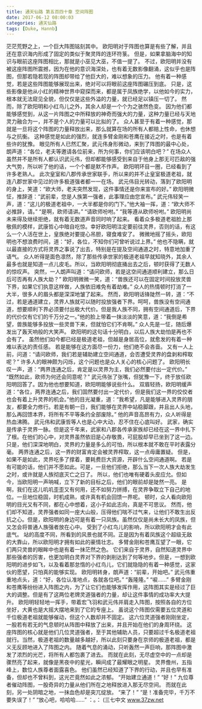 ```yaml
---
title: 通天仙路 第五百四十章 空间阵图
date: 2017-06-12 08:00:03
categories: 通天仙路
tags: [Duke, Hannb]
---
```


茫茫荒野之上，一个巨大阵图铭刻其中。
欧阳明对于阵图也算是有些了解，并且还在意识海内形成了固定的类似于聚灵阵的连环符箓。
但是，如果拿脑海中的知识与眼前这座阵图相比，那就是小巫见大巫，不值一提了。
不过，欧阳明并没有被这座阵图所震撼，因为在他的意识海深处，也有着无数影像翻涌，这似乎也是阵图，但那若隐若现的阵图却带给了他巨大的，难以想象的压力。
他有着一种感觉，若是这些阵图能够展现出来，绝对可以将眼前这座阵图碾压到底。
只是，这些影像是他从小红的精神世界中窥探而来，都是属于凤族绝学，以他如今的实力，根本就无法窥见全貌，但仅仅是这些外溢的力量，就已经足以镇压一切了。
然而，除了欧阳明和小红鸟儿之外，其余人却是一个个为之骇然色变。
因为他们都能够感觉到，从这一片阵图之中所释放的神奇而强大的力量，这种力量已经与天地灵力融合为一，并不是个人的力量可以比拟的了。
众人甚至于有着一种感觉，那就是一旦将这个阵图的力量释放出来，那么就算在场的所有人都赔上性命，也休想与之抗衡。
这种感觉是如此的强烈，就连多臂金刚和苍鹰在接近之时，也是有着些许的犹豫。
眼见所有人已然汇聚，武元伟身形微动，来到了阵图的最中心处，朗声道：“各位，老夫等邀请各位前来，所为何事，你们应该明白吧？”
在场众人虽然并不是所有人都认识武元伟，但却都能够感受到来自于他身上那无可匹敌的强大气势，所以听了他的话，一个个都是默不作声。
欧阳明环目一圈，已经看到了许多老熟人。
此次皇室和八郡传承世家联手，所以来的并不止皇室极道老祖，就连八郡世家中见过的许多极道强者都一一在场。
武元伟目光转动，落到了欧阳明的身上，笑道：“欧大师，老夫突然发现，这件事情还是你来宣布的好。”
欧阳明微怔，推辞道：“武前辈，您是人族第一强者，此事理应由您宣布。”
武元伟轻笑一声，道：“这儿的极道老祖中，一大半都是你的门下。”他大袖一挥，道：“欧大师不必推辞，请。”
“是啊，欧师请讲。”
“请欧师吩咐。”
“我等遵从欧师吩咐。”
欧阳明尚未来得及继续拒绝，就有着无数道声音同时响了起来。
看着众多极道老祖脸上那敬佩的模样，武康哲心中暗自吃惊。幸好欧阳明注定要前往灵界，否则的话，有这么一个人活在世上，皇族绝对要提心吊胆，寝食难安了。
微微地摇了摇头，欧阳明也不想浪费时间，道：“好，各位，不知你们可曾听说过上界。”
他也不隐瞒，就以最直接的方式将灵界之事说了出去，特别是在提及空间通道之时，特意地加重了语气。
众人听得是面色凛然，除了那些传承世家的极道老祖早就知晓外，其余人最多也就是知道一点儿皮毛。所以，当欧阳明彻底捅出去之后，顿时获得了无数人的惊叹声。
突然，一人朗声叫道：“请问欧师，若是这空间通道顺利建立，那么日后可否再有人族大劫？”
欧阳明微微一笑，道：“兽族还可以在固定时间投放灵兽下界，如果它们执意这样做，人族依旧难免有着劫难。”
众人的热情顿时打消了一大半，很多人的眉头都是深深地皱了起来。
然而，欧阳明话锋陡然一转，道：“不过，若是通道建立，灵界人族就可以随时投放强者下界。呵呵，兽族没有空间通道，想要顺利下界必须要付出极大代价。但是我人族不同，拥有空间通道后，下界的代价仅有它们的千万分之一。”他的脸上带着一抹淡淡的笑意，道：“我倒是希望，兽族能够多投放一些灵兽下来，但就怕它们不肯啊。”
众人先是一怔，随后爆发出了轰天响般的大笑声。
欧阳明的这句话十分明白，以后人族大劫怕是再也不会有了。
虽然他们如今都已经是极道老祖，但越是身居高位，就愈发的有着一种难以表达的责任感。
若是能够在这方面尽一份力，他们绝不会吝啬。
又有一人上前，问道：“请问欧师，我们若是辅助建立空间通道，会否遭受灵界的盘剥和榨取呢？”
许多人的眼神颇为闪烁，这个问题也是众人关心的核心问题了。
欧阳明长叹一声，道：“两界连通之后，肯定是以灵界为主，我们必然要付出一定代价。”
“既然如此，欧师为何还会同意呢？”
武元伟张了张嘴，但犹豫一下，终于放任欧阳明回答了。因为他也想要知道，欧阳明能够说些什么。
双眉轻扬，欧阳明缓声道：“各位，两界连通之后，我们固然要付出一定代价，但是我们这一界的佼佼者也会有着上升灵界的机会。”他的目光凝重，道：“我希望，凡是能够进入灵界的朋友，都要全力修行。若是有朝一日，我们能够在灵界中站稳脚跟，并且出人头地，那么再回馈本界，将所有不平等条约全部废除。”
他的声音高昂有力，众人听得是热血沸腾。
武元伟和武康哲等人也是心中大动，忍不住在心底叫好。
武家，确实是传承于灵界一脉。但是这千年来，武家和八郡各传承家族却已经在这一界中扎下了根。在他们的心中，对灵界虽然依旧是心存敬畏，可屁股却早已坐到了这一边。
只是，他们深深地明白，灵界的力量是多么的可怕，所以根本就不敢在平时表露分毫。
两界连通之后，这一界的财富肯定会被灵界榨取，这一点毋庸置疑。
但是，如果不是如此，灵界吃多了撑着，要耗费巨大资源，开辟什么空间通道啊。
若是有可能的话，他们并不愿如此。可是，一旦他们拒绝，那么当下一次人族大劫发生之时，或许就是人族彻底灭亡之日了。
所以，他们也唯有硬着头皮应允。但如今，当欧阳明一声呐喊，立下了新的目标之后，他们的眼前却是陡然一亮。
是啊，我们在这儿叽叽歪歪又有何用，还不如努力拼搏，在灵界争取立下自己的地位。一旦地位稳固，时机成熟，或许真有机会回馈一界呢。
顿时，众人看向欧阳明的目光又有不同，都在心中想着，这小子如此志向，真是不可思议。
然而，他们却不知道，灵界强者如同一座大山般，压得他们喘不过气来，让他们不敢生出反抗之心。但是，欧阳明的身边可是有着一只凤族。虽然仅仅是尚未长大的凤族，但又怎会将普通人族强者放在心中。
受到了小红鸟儿的影响，所以欧阳明才会有此底气。
站的高度不同，所看到的风景也就不同。正是因为有着凤族这个超级无敌的大靠山，所以欧阳明才拥有如此的豪情壮志。
多臂金刚和苍鹰互望了一眼，它们两只灵兽的眼眸中也是有着一抹茫然之色。
它们来自于灵界，自然知道灵界中那些强者的厉害，也更加明白灵界对下界的剥削达到了何等地步。但是，一想到欧阳明的进步如飞，以及看着那怠惰的小红鸟儿，它们就隐隐的有着一种感觉，这家伙的愿望，只怕真的能够实现。
欧阳明转身，朗声道：“前辈，开始吧。”
武元伟重重地点头，道：“好，各位认准地点，各就各位吧。”
“轰隆隆。”
“唳……”
多臂金刚和苍鹰等纷纷进入阵图之内，为了让它们也能够发挥作用，这阵图其实是经过了巨大的调整。但是有了这两位老牌灵道强者的力量，却让这件事情的成功率大大提升。
欧阳明轻轻地一挥手，带着宏飞羽和武元伟并肩走入阵图，按照各自的方位坐好，大黄也是大摇大摆地来到了它的专座上。
虽说这个阵图仅需要五位灵道和千位极道老祖就能够催动，但这个人数却并不固定。
这六位灵道强者刚刚坐定，一股若有若无的气息顿时从阵图中释放了出来，并且开始在他们的身周环绕。
这座阵图的核心就是他们几位灵道强者，至于其他辅助人员，只要超过千名极道老祖就行。当然，极道老祖的数量越多越好，所以此刻只要身在京师的极道老祖，都是义无反顾地进入了阵图之内。
随着气息的涌动，只听轰然一声巨响，那阵图中激发了浓烈的光芒，将所有人都包裹了进去。
而就在此刻，无尽虚空中的一点却是骤然亮了起来，就像是黑夜中的星光，瞬间成了最耀眼之明星。
灵界儋州，五指峰上，数位人族尊者面露喜色。
他们虽然已经知道了下界的行动，并且也早有准备，但却也不曾料到，这光芒竟然如此之浓郁。
“开始建立通道！”
“好！”
九位尊者催动阵图，一股奇异的力量从他们所在之地释放进入那无尽空间。
而就在此刻，另一处阴暗之地，一抹血色却是突兀绽放。
“来了！”
“是！准备完毕，千万不要失误了！”
“放心吧，哈哈哈……”
：。：
(三七中文 www.37zw.net